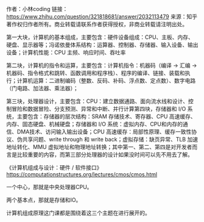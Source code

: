 作者：小林coding
链接：https://www.zhihu.com/question/321818681/answer/2032113479
来源：知乎
著作权归作者所有。商业转载请联系作者获得授权，非商业转载请注明出处。

第一大块，计算机的基本组成，主要包含：硬件设备组成：CPU、主板、内存、硬盘、显示器等；冯诺依曼体系结构：运算器、控制器、存储器、输入设备、输出设备；计算机性能：CPU 主频、响应时间、吞吐率

第二块，计算机的指令和运算，主要包含：计算机指令：机器码（编译 -> 汇编 -> 机器码、指令格式和跳转、函数调用和程序栈）、程序的编译、链接、装载和执行；计算机运算：二进制编码（整数、反码、补码、浮点数、定点数）、数字电路（门电路、加法器、乘法器）；

第三块，处理器设计，主要包含：CPU：建立数据通路、面向流水线和设计、控制冒险和数据冒险、分支预测、异常和中断、并行计算第四块，存储器和 I/O 系统，主要包含：存储器的层次结构：SRAM 存储技术、寄存器、CPU 高速缓存、内存、固态硬盘、机械硬盘；存储器和 I/O 系统：虚拟内存、CPU和内存的通信、DMA技术、访问输入输出设备；CPU 高速缓存：局部性原理、缓存一致性协议、伪共享问题、write through 和 write back；虚拟存储：缺页异常、TLB 加速地址转化、MMU 虚拟地址和物理地址转换；其中第一、第二、第四是对开发者而言是比较重要的内容，而第三部分处理器的设计如果没时间可以先不用去了解。


《计算机组成与设计：硬件 / 软件接口》
https://computationstructures.org/lectures/cmos/cmos.html


一个中心，那就是中央处理器CPU。

两个基本点，那就是存储和IO。

计算机组成原理这门课都是围绕着这三个主题在进行展开的。